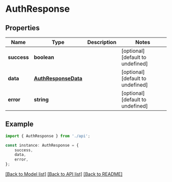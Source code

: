 # AuthResponse


## Properties

Name | Type | Description | Notes
------------ | ------------- | ------------- | -------------
**success** | **boolean** |  | [optional] [default to undefined]
**data** | [**AuthResponseData**](AuthResponseData.md) |  | [optional] [default to undefined]
**error** | **string** |  | [optional] [default to undefined]

## Example

```typescript
import { AuthResponse } from './api';

const instance: AuthResponse = {
    success,
    data,
    error,
};
```

[[Back to Model list]](../README.md#documentation-for-models) [[Back to API list]](../README.md#documentation-for-api-endpoints) [[Back to README]](../README.md)
